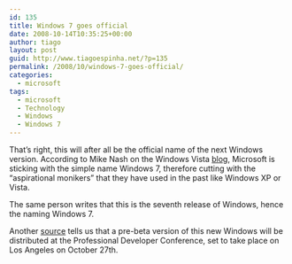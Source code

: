 ```yaml
---
id: 135
title: Windows 7 goes official
date: 2008-10-14T10:35:25+00:00
author: tiago
layout: post
guid: http://www.tiagoespinha.net/?p=135
permalink: /2008/10/windows-7-goes-official/
categories:
  - microsoft
tags:
  - microsoft
  - Technology
  - Windows
  - Windows 7
---
```

That&#8217;s right, this will after all be the official name of the next Windows version. According to Mike Nash on the Windows Vista <a href="http://windowsvistablog.com/blogs/windowsvista/archive/2008/10/13/introducing-windows-7.aspx" target="_blank">blog</a>, Microsoft is sticking with the simple name Windows 7, therefore cutting with the &#8220;aspirational monikers&#8221; that they have used in the past like Windows XP or Vista.

The same person writes that this is the seventh release of Windows, hence the naming Windows 7.

Another <a href="http://www.internetnews.com/bus-news/article.php/3777686" target="_blank">source</a> tells us that a pre-beta version of this new Windows will be distributed at the Professional Developer Conference, set to take place on Los Angeles on October 27th.